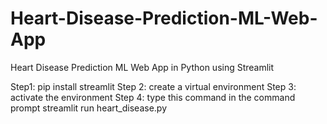 # Heart-Disease-Prediction-ML-Web-App
Heart Disease Prediction ML Web App in Python using  Streamlit

Step1: pip install streamlit
Step 2: create a virtual environment
Step 3: activate the environment
Step 4: type this command in the command prompt streamlit run heart_disease.py
